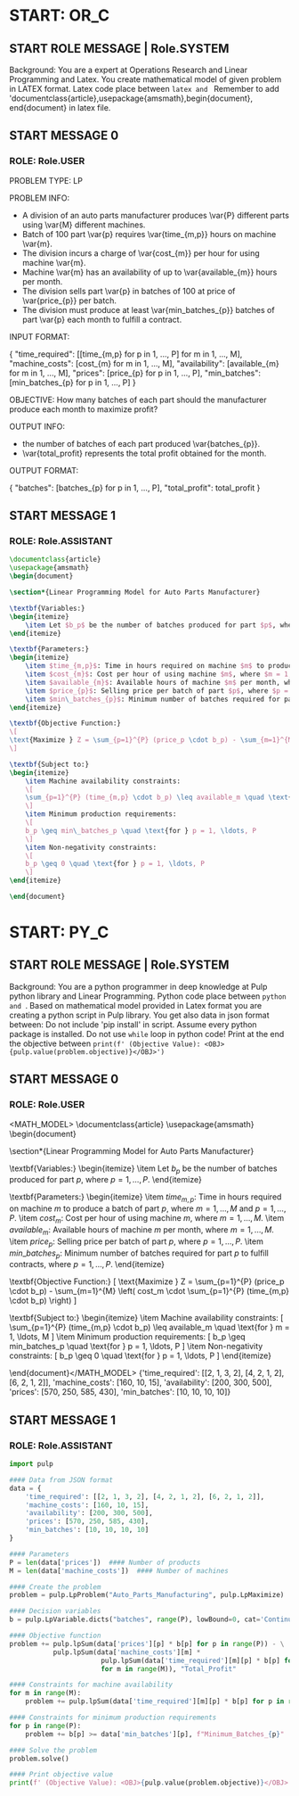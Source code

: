 # START: OR_C 
## START ROLE MESSAGE | Role.SYSTEM 
Background: You are a expert at Operations Research and Linear Programming and Latex. You create mathematical model of given problem in LATEX format. Latex code place between ```latex and ``` Remember to add 'documentclass{article},usepackage{amsmath},begin{document}, end{document} in latex file. 
## START MESSAGE 0 
### ROLE: Role.USER
<DESCRIPTION>
PROBLEM TYPE: LP

PROBLEM INFO:

- A division of an auto parts manufacturer produces \var{P} different parts using \var{M} different machines.
- Batch of 100 part \var{p} requires \var{time_{m,p}} hours on machine \var{m}.
- The division incurs a charge of \var{cost_{m}} per hour for using machine \var{m}.
- Machine \var{m} has an availability of up to \var{available_{m}} hours per month.
- The division sells part \var{p} in batches of 100 at price of \var{price_{p}} per batch.
- The division must produce at least \var{min_batches_{p}} batches of part \var{p} each month to fulfill a contract.

INPUT FORMAT: 

{
    "time_required": [[time_{m,p} for p in 1, ..., P] for m in 1, ..., M],
    "machine_costs": [cost_{m} for m in 1, ..., M],
    "availability": [available_{m} for m in 1, ..., M],
    "prices": [price_{p} for p in 1, ..., P],
    "min_batches": [min_batches_{p} for p in 1, ..., P]
}

OBJECTIVE: How many batches of each part should the manufacturer produce each month to maximize profit?

OUTPUT INFO:

- the number of batches of each part produced \var{batches_{p}}.
- \var{total_profit} represents the total profit obtained for the month.

OUTPUT FORMAT:

{
    "batches": [batches_{p} for p in 1, ..., P],
    "total_profit": total_profit
}
</DESCRIPTION>


## START MESSAGE 1 
### ROLE: Role.ASSISTANT
```latex
\documentclass{article}
\usepackage{amsmath}
\begin{document}

\section*{Linear Programming Model for Auto Parts Manufacturer}

\textbf{Variables:}
\begin{itemize}
    \item Let $b_p$ be the number of batches produced for part $p$, where $p = 1, \ldots, P$.
\end{itemize}

\textbf{Parameters:}
\begin{itemize}
    \item $time_{m,p}$: Time in hours required on machine $m$ to produce a batch of part $p$, where $m = 1, \ldots, M$ and $p = 1, \ldots, P$.
    \item $cost_{m}$: Cost per hour of using machine $m$, where $m = 1, \ldots, M$.
    \item $available_{m}$: Available hours of machine $m$ per month, where $m = 1, \ldots, M$.
    \item $price_{p}$: Selling price per batch of part $p$, where $p = 1, \ldots, P$.
    \item $min\_batches_{p}$: Minimum number of batches required for part $p$ to fulfill contracts, where $p = 1, \ldots, P$.
\end{itemize}

\textbf{Objective Function:}
\[
\text{Maximize } Z = \sum_{p=1}^{P} (price_p \cdot b_p) - \sum_{m=1}^{M} \left( cost_m \cdot \sum_{p=1}^{P} (time_{m,p} \cdot b_p) \right)
\]

\textbf{Subject to:}
\begin{itemize}
    \item Machine availability constraints:
    \[
    \sum_{p=1}^{P} (time_{m,p} \cdot b_p) \leq available_m \quad \text{for } m = 1, \ldots, M
    \]
    \item Minimum production requirements:
    \[
    b_p \geq min\_batches_p \quad \text{for } p = 1, \ldots, P
    \]
    \item Non-negativity constraints:
    \[
    b_p \geq 0 \quad \text{for } p = 1, \ldots, P
    \]
\end{itemize}

\end{document}
```

# START: PY_C 
## START ROLE MESSAGE | Role.SYSTEM 
Background: You are a python programmer in deep knowledge at Pulp python library and Linear Programming. Python code place between ```python and ```. Based on mathematical model provided in Latex format you are creating a python script in Pulp library. You get also data in json format between: <DATA></DATA> Do not include 'pip install' in script. Assume every python package is installed. Do not use `while` loop in python code! Print at the end the objective between <OBJ></OBJ> `print(f' (Objective Value): <OBJ>{pulp.value(problem.objective)}</OBJ>')` 
## START MESSAGE 0 
### ROLE: Role.USER
<MATH_MODEL>
\documentclass{article}
\usepackage{amsmath}
\begin{document}

\section*{Linear Programming Model for Auto Parts Manufacturer}

\textbf{Variables:}
\begin{itemize}
    \item Let $b_p$ be the number of batches produced for part $p$, where $p = 1, \ldots, P$.
\end{itemize}

\textbf{Parameters:}
\begin{itemize}
    \item $time_{m,p}$: Time in hours required on machine $m$ to produce a batch of part $p$, where $m = 1, \ldots, M$ and $p = 1, \ldots, P$.
    \item $cost_{m}$: Cost per hour of using machine $m$, where $m = 1, \ldots, M$.
    \item $available_{m}$: Available hours of machine $m$ per month, where $m = 1, \ldots, M$.
    \item $price_{p}$: Selling price per batch of part $p$, where $p = 1, \ldots, P$.
    \item $min\_batches_{p}$: Minimum number of batches required for part $p$ to fulfill contracts, where $p = 1, \ldots, P$.
\end{itemize}

\textbf{Objective Function:}
\[
\text{Maximize } Z = \sum_{p=1}^{P} (price_p \cdot b_p) - \sum_{m=1}^{M} \left( cost_m \cdot \sum_{p=1}^{P} (time_{m,p} \cdot b_p) \right)
\]

\textbf{Subject to:}
\begin{itemize}
    \item Machine availability constraints:
    \[
    \sum_{p=1}^{P} (time_{m,p} \cdot b_p) \leq available_m \quad \text{for } m = 1, \ldots, M
    \]
    \item Minimum production requirements:
    \[
    b_p \geq min\_batches_p \quad \text{for } p = 1, \ldots, P
    \]
    \item Non-negativity constraints:
    \[
    b_p \geq 0 \quad \text{for } p = 1, \ldots, P
    \]
\end{itemize}

\end{document}</MATH_MODEL>
<DATA>
{'time_required': [[2, 1, 3, 2], [4, 2, 1, 2], [6, 2, 1, 2]], 'machine_costs': [160, 10, 15], 'availability': [200, 300, 500], 'prices': [570, 250, 585, 430], 'min_batches': [10, 10, 10, 10]}</DATA>


## START MESSAGE 1 
### ROLE: Role.ASSISTANT
```python
import pulp

#### Data from JSON format
data = {
    'time_required': [[2, 1, 3, 2], [4, 2, 1, 2], [6, 2, 1, 2]],
    'machine_costs': [160, 10, 15],
    'availability': [200, 300, 500],
    'prices': [570, 250, 585, 430],
    'min_batches': [10, 10, 10, 10]
}

#### Parameters
P = len(data['prices'])  #### Number of products
M = len(data['machine_costs'])  #### Number of machines

#### Create the problem
problem = pulp.LpProblem("Auto_Parts_Manufacturing", pulp.LpMaximize)

#### Decision variables
b = pulp.LpVariable.dicts("batches", range(P), lowBound=0, cat='Continuous')

#### Objective function
problem += pulp.lpSum(data['prices'][p] * b[p] for p in range(P)) - \
           pulp.lpSum(data['machine_costs'][m] * 
                       pulp.lpSum(data['time_required'][m][p] * b[p] for p in range(P)) 
                       for m in range(M)), "Total_Profit"

#### Constraints for machine availability
for m in range(M):
    problem += pulp.lpSum(data['time_required'][m][p] * b[p] for p in range(P)) <= data['availability'][m], f"Machine_Availability_{m}"

#### Constraints for minimum production requirements
for p in range(P):
    problem += b[p] >= data['min_batches'][p], f"Minimum_Batches_{p}"

#### Solve the problem
problem.solve()

#### Print objective value
print(f' (Objective Value): <OBJ>{pulp.value(problem.objective)}</OBJ>')
```

